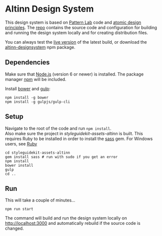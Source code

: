 # Altinn Design System

This design system is based on [Pattern Lab](https://github.com/pattern-lab/edition-node-gulp/blob/master/README.md) code and [atomic design principles](http://bradfrost.com/blog/post/atomic-web-design/).
The [repo](https://github.com/Altinn/DesignSystem) contains the source code and configuration for building and running the design system locally and for creating distribution files.

You can always test the [live version](https://altinn.github.io/DesignSystem) of the latest build, or download the [altinn-designsystem](https://www.npmjs.com/package/altinn-designsystem) npm package.


## Dependencies

Make sure that [Node.js](https://nodejs.org) (version 6 or newer) is installed. The package manager [npm](https://www.npmjs.com/) will be included. 

Install [bower](https://bower.io/) and [gulp](http://gulpjs.com/):

```shell
npm install -g bower
npm install -g gulpjs/gulp-cli
```

## Setup

Navigate to the root of the code and run `npm install`.  
Also make sure the project in _styleguidekit-assets-altinn_ is built. This requires Ruby to be installed in order to install the [sass](http://sass-lang.com/install) gem. For Windows users, see [Ruby](https://rubyinstaller.org/)

```shell
cd styleguidekit-assets-altinn
gem install sass # run with sudo if you get an error
npm install
bower install
gulp
cd ..
```

## Run

This will take a couple of minutes...

```shell
npm run start
```

The command will build and run the design system locally on <http://localhost:3000> and automatically rebuild if the source code is changed.
